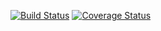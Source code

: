 [![Build Status](https://travis-ci.org/dsilsan/empresa2.svg?branch=master)](https://travis-ci.org/dsilsan/empresa2)
[![Coverage Status](https://coveralls.io/repos/dsilsan/empresa2/badge.png)](https://coveralls.io/r/dsilsan/empresa2)